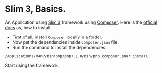 Slim 3, Basics.
===============

An Application using [Slim 3][1] framework using [Composer][3]. Here is the [official docs][2] as, how to install.

 - First of all, install `Composer` locally in a folder.
 - Now put the dependencies inside `composer.json` file.
 - Run the command to install the dependencies.

```
/Applications/MAMP/bin/php/php7.1.0/bin/php composer.phar install
```
Start using the framework.





 [1]: https://www.slimframework.com/
 [2]: https://www.slimframework.com/docs/start/installation.html
 [3]: https://getcomposer.org